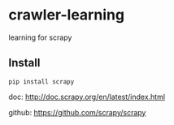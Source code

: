 crawler-learning
================

learning for scrapy

## Install

    pip install scrapy

doc: <http://doc.scrapy.org/en/latest/index.html>

github: <https://github.com/scrapy/scrapy>